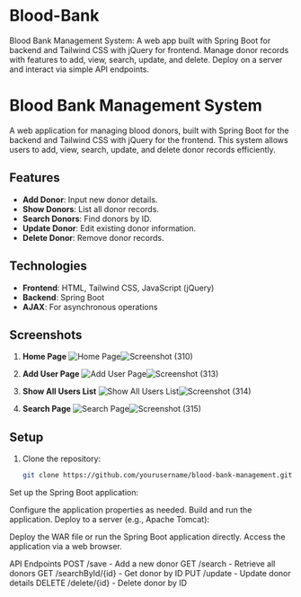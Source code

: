 # Blood-Bank
Blood Bank Management System: A web app built with Spring Boot for backend and Tailwind CSS with jQuery for frontend. Manage donor records with features to add, view, search, update, and delete. Deploy on a server and interact via simple API endpoints.
# Blood Bank Management System

A web application for managing blood donors, built with Spring Boot for the backend and Tailwind CSS with jQuery for the frontend. This system allows users to add, view, search, update, and delete donor records efficiently.

## Features

- **Add Donor**: Input new donor details.
- **Show Donors**: List all donor records.
- **Search Donors**: Find donors by ID.
- **Update Donor**: Edit existing donor information.
- **Delete Donor**: Remove donor records.

## Technologies

- **Frontend**: HTML, Tailwind CSS, JavaScript (jQuery)
- **Backend**: Spring Boot
- **AJAX**: For asynchronous operations

## Screenshots

1. **Home Page**
   ![Home Page](path/to/front-page-image.png)![Screenshot (310)](https://github.com/user-attachments/assets/3021063d-df84-443f-a6d7-3ded4853a3c3)


2. **Add User Page**
   ![Add User Page](path/to/add-user-image.png)![Screenshot (313)](https://github.com/user-attachments/assets/858d66f5-aa53-43d6-a7bc-0252c5638057)


3. **Show All Users List**
   ![Show All Users List](path/to/show-users-image.png)![Screenshot (314)](https://github.com/user-attachments/assets/e4b8e02d-a8b8-481e-b6e3-9b1a9a967e22)


4. **Search Page**
   ![Search Page](path/to/search-image.png)![Screenshot (315)](https://github.com/user-attachments/assets/7ebe0db1-06cb-4715-835f-7392beb030f4)


## Setup

1. Clone the repository:
   ```bash
   git clone https://github.com/yourusername/blood-bank-management.git

Set up the Spring Boot application:

Configure the application properties as needed.
Build and run the application.
Deploy to a server (e.g., Apache Tomcat):

Deploy the WAR file or run the Spring Boot application directly.
Access the application via a web browser.

API Endpoints
POST /save - Add a new donor
GET /search - Retrieve all donors
GET /searchById/{id} - Get donor by ID
PUT /update - Update donor details
DELETE /delete/{id} - Delete donor by ID
